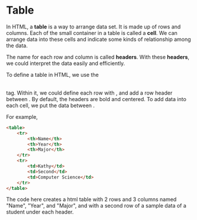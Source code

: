 # Table

In HTML, a **table** is a way to arrange data set. It is made up of rows and columns. Each of the small container in a table is called a **cell**. We can arrange data into these cells and indicate some kinds of relationship among the  data. 

The name for each row and column is called **headers**. With these **headers**, we could interpret the data easily and efficiently.

To define a table in HTML, we use the <table> </table> tag. Within it, we could define each row with <tr></tr>, and add a row header between <th></th>.  By default, the headers are bold and centered. To add data into each cell, we put the data between <td></td>.

For example,

```html
<table>
    <tr>
        <th>Name</th>
        <th>Year</th>
        <th>Major</th>
    </tr>
    <tr>
        <td>Kathy</td>
        <td>Second</td>
        <td>Computer Science</td>
    </tr>
</table>
```

The code here creates a html table with 2 rows and 3 columns named "Name", "Year", and "Major", and with a second row of a sample data of a student under each header.



